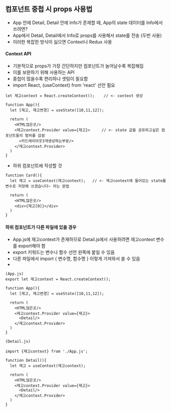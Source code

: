 ## 컴포넌트 중첩 시 props 사용법
- App 안에 Detail, Detail 안에 Info가 존재할 때, App의 state 데이터를 Info에서 쓰려면?
- App에서 Detail, Detail에서 Info로 props를 사용해서 state를 전송 (두번 사용)
- 이러한 복잡한 방식이 싫으면 Context나 Redux 사용

#### Context API
- 기본적으로 props가 가장 간단하지만 컴포넌트가 늘어날수록 복잡해짐
- 이를 보완하기 위해 사용하는 API
- 중첩이 많을수록 편리하나 셋팅이 필요함
- import React, {useContext} from 'react' 선언 필요

```
let 재고context = React.createContext();    // <- context 생성

function App(){
  let [재고, 재고변경] = useState([10,11,12]);

  return (
    <HTML많은곳/>
    <재고context.Provider value={재고}>     // <- state 값을 공유하고싶은 컴포넌트들의 범위를 감쌈
      <카드레이아웃3개생성하는부분/>
    </재고context.Provider>
  )
}
```

- 하위 컴포넌트에 작성할 것
```
function Card(){
  let 재고 = useContext(재고context);   // <- 재고context에 들어있는 state를 변수로 저장해 쓰겠습니다~ 라는 문법

  return (
    <HTML많은곳/>
    <div>{재고[0]}</div>
  )
}
```

#### 하위 컴포넌트가 다른 파일에 있을 경우
- App.js에 재고context가 존재하므로 Detail.js에서 사용하려면 재고context 변수를 export해야 함
- export 키워드는 변수나 함수 선언 왼쪽에 붙일 수 있음
- 다른 파일에서 import { 변수명, 함수명 } 이렇게 가져와서 쓸 수 있음
- 
```
(App.js)
export let 재고context = React.createContext();

function App(){
  let [재고, 재고변경] = useState([10,11,12]);

  return (
    <HTML많은곳/>
    <재고context.Provider value={재고}>
      <Detail/>
    </재고context.Provider>
  )
}

(Detail.js)

import {재고context} from './App.js';

function Detail(){
  let 재고 = useContext(재고context);

  return (
    <HTML많은곳/>
    <재고context.Provider value={재고}>
      <Detail/>
    </재고context.Provider>
  )
}
```










